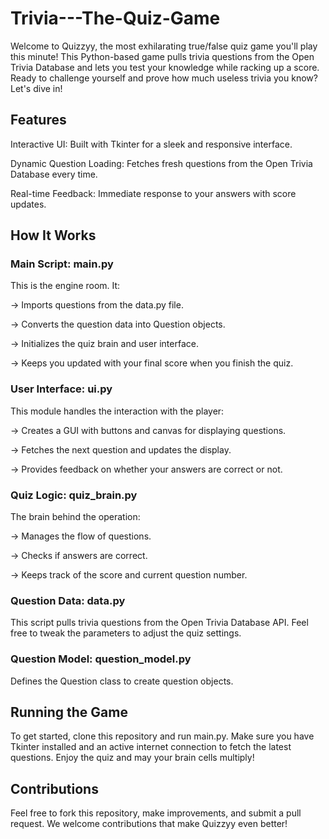 # Trivia---The-Quiz-Game
Welcome to Quizzyy, the most exhilarating true/false quiz game you'll play this minute! 
This Python-based game pulls trivia questions from the Open Trivia Database and lets you test your knowledge while racking up a score. 
Ready to challenge yourself and prove how much useless trivia you know? 
Let's dive in!

## Features
Interactive UI: Built with Tkinter for a sleek and responsive interface.

Dynamic Question Loading: Fetches fresh questions from the Open Trivia Database every time.

Real-time Feedback: Immediate response to your answers with score updates.

## How It Works
### Main Script: main.py
This is the engine room. It:

 -> Imports questions from the data.py file.

 -> Converts the question data into Question objects.
 
 -> Initializes the quiz brain and user interface. 
 
 -> Keeps you updated with your final score when you finish the quiz.

### User Interface: ui.py
This module handles the interaction with the player:

 -> Creates a GUI with buttons and canvas for displaying questions.

 -> Fetches the next question and updates the display.
  
 -> Provides feedback on whether your answers are correct or not.

### Quiz Logic: quiz_brain.py
The brain behind the operation:

 -> Manages the flow of questions.
 
 -> Checks if answers are correct.
 
 -> Keeps track of the score and current question number.

 ### Question Data: data.py
This script pulls trivia questions from the Open Trivia Database API. Feel free to tweak the parameters to adjust the quiz settings.

### Question Model: question_model.py
Defines the Question class to create question objects.

## Running the Game
To get started, clone this repository and run main.py. Make sure you have Tkinter installed and an active internet connection to fetch the latest questions. Enjoy the quiz and may your brain cells multiply!

## Contributions
Feel free to fork this repository, make improvements, and submit a pull request. We welcome contributions that make Quizzyy even better!
